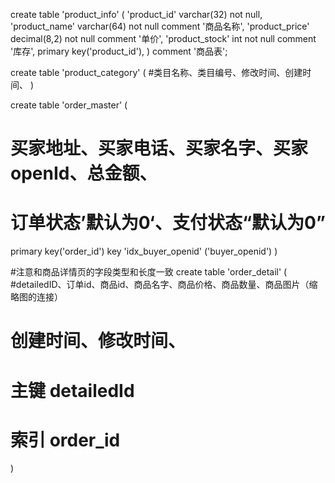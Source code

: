 create table 'product_info' (
    'product_id' varchar(32) not null,
    'product_name' varchar(64) not null comment '商品名称',
    'product_price' decimal(8,2) not null comment '单价',
    'product_stock' int not null comment '库存',
   primary key('product_id'),
) comment '商品表';

create table 'product_category' (
    #类目名称、类目编号、修改时间、创建时间、
)

create table 'order_master' (
 # 买家地址、买家电话、买家名字、买家openId、总金额、
 # 订单状态’默认为0‘、支付状态“默认为0”
 primary key('order_id')
 key 'idx_buyer_openid' ('buyer_openid')
)

#注意和商品详情页的字段类型和长度一致
create table 'order_detail' (
#detailedID、订单id、商品id、商品名字、商品价格、商品数量、商品图片（缩略图的连接）
# 创建时间、修改时间、
# 主键 detailedId
# 索引 order_id


)